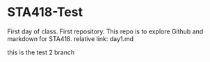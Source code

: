 # STA418-Test
First day of class. First repository.
This repo is to explore Github and markdown for STA418.
relative link: day1.md

this is the test 2 branch
